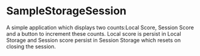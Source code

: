 # SampleStorageSession

A simple application which displays two counts:Local Score, Session Score and a button to increment these counts. 
Local score is persist in Local Storage and Session score persist in Session Storage which resets on closing the session.
